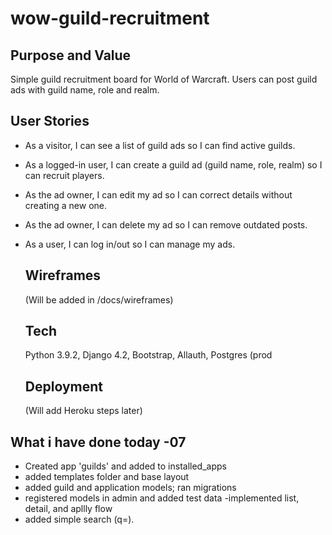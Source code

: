 # wow-guild-recruitment

## Purpose and Value
Simple guild recruitment board for World of Warcraft. Users can post guild ads with guild name, role and realm.

## User Stories
- As a visitor, I can see a list of guild ads so I can find active guilds.
- As a logged-in user, I can create a guild ad (guild name, role, realm) so I can recruit players.
- As the ad owner, I can edit my ad so I can correct details without creating a new one.
- As the ad owner, I can delete my ad so I can remove outdated posts.
- As a user, I can log in/out so I can manage my ads.

  ## Wireframes
  (Will be added in /docs/wireframes)

  ## Tech
  Python 3.9.2,
  Django 4.2,
  Bootstrap,
  Allauth,
  Postgres (prod

  ## Deployment

  (Will add Heroku steps later)
  
## What i have done today -07
- Created app 'guilds' and added to installed_apps
- added templates folder and base layout
- added guild and application models; ran migrations
- registered models in admin and added test data
-implemented list, detail, and apllly flow
- added simple search (q=).